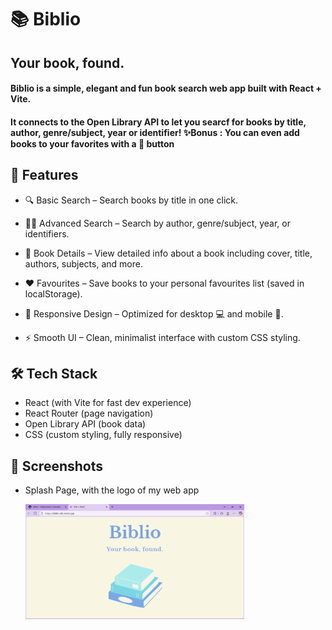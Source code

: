# 📚 Biblio 
## Your book, found.
#### Biblio is a simple, elegant and fun book search web app built with React + Vite.
#### It connects to the Open Library API to let you searcf for books by title, author, genre/subject, year or identifier! ✨Bonus : You can even add books to your favorites with a 🤍 button

## 🚀 Features
* 🔍 Basic Search – Search books by title in one click.
* 🧑‍🔬 Advanced Search – Search by author, genre/subject, year, or identifiers.
*	📖 Book Details – View detailed info about a book including cover, title, authors, subjects, and more.
* ❤ Favourites – Save books to your personal favourites list (saved in localStorage).
* 🎨 Responsive Design – Optimized for desktop 💻 and mobile 📱.

* ⚡ Smooth UI – Clean, minimalist interface with custom CSS styling.

## 🛠 Tech Stack
* React (with Vite for fast dev experience)
*	React Router (page navigation)
*	Open Library API (book data)
*	CSS (custom styling, fully responsive)

## 📸 Screenshots
* Splash Page, with the logo of my web app
  
  <img src="images/Splash.png" alt="Logo for my project" width="350">
  
  



